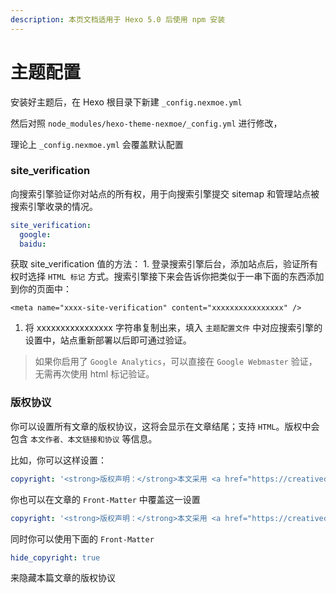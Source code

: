 ```yaml
---
description: 本页文档适用于 Hexo 5.0 后使用 npm 安装
---
```


# 主题配置

安装好主题后，在 Hexo 根目录下新建  `_config.nexmoe.yml` 

然后对照 `node_modules/hexo-theme-nexmoe/_config.yml` 进行修改，

理论上 `_config.nexmoe.yml` 会覆盖默认配置

### site\_verification

向搜索引擎验证你对站点的所有权，用于向搜索引擎提交 sitemap 和管理站点被搜索引擎收录的情况。

```yaml
site_verification:
  google:
  baidu:
```

获取 site\_verification 值的方法： 1. 登录搜索引擎后台，添加站点后，验证所有权时选择 `HTML 标记` 方式。搜索引擎接下来会告诉你把类似于一串下面的东西添加到你的页面中：

```text
<meta name="xxxx-site-verification" content="xxxxxxxxxxxxxxxx" />
```

1. 将 xxxxxxxxxxxxxxxx 字符串复制出来，填入 `主题配置文件` 中对应搜索引擎的设置中，站点重新部署以后即可通过验证。

> 如果你启用了 `Google Analytics`，可以直接在 `Google Webmaster` 验证，无需再次使用 html 标记验证。

### 版权协议

你可以设置所有文章的版权协议，这将会显示在文章结尾；支持 `HTML`。版权中会包含 `本文作者、本文链接和协议` 等信息。

比如，你可以这样设置：

```yaml
copyright: '<strong>版权声明：</strong>本文采用 <a href="https://creativecommons.org/licenses/by-nc-sa/3.0/cn/deed.zh" target="_blank">CC BY-NC-SA 3.0 CN</a> 协议进行许可'
```

你也可以在文章的 `Front-Matter` 中覆盖这一设置

```yaml
copyright: '<strong>版权声明：</strong>本文采用 <a href="https://creativecommons.org/licenses/by-nc/3.0/cn/deed.zh" target="_blank">CC BY-NC 3.0 CN</a> 协议进行许可'
```

同时你可以使用下面的 `Front-Matter`

```yaml
hide_copyright: true
```

来隐藏本篇文章的版权协议

